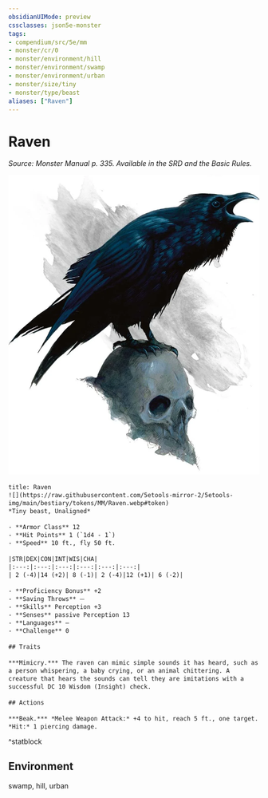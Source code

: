 ```yaml
---
obsidianUIMode: preview
cssclasses: json5e-monster
tags:
- compendium/src/5e/mm
- monster/cr/0
- monster/environment/hill
- monster/environment/swamp
- monster/environment/urban
- monster/size/tiny
- monster/type/beast
aliases: ["Raven"]
---
```

# Raven
*Source: Monster Manual p. 335. Available in the SRD and the Basic Rules.*  

![](https://raw.githubusercontent.com/5etools-mirror-2/5etools-img/main/bestiary/MM/Raven.webp#center) 

```ad-statblock
title: Raven
![](https://raw.githubusercontent.com/5etools-mirror-2/5etools-img/main/bestiary/tokens/MM/Raven.webp#token)
*Tiny beast, Unaligned*

- **Armor Class** 12 
- **Hit Points** 1 (`1d4 - 1`) 
- **Speed** 10 ft., fly 50 ft.

|STR|DEX|CON|INT|WIS|CHA|
|:---:|:---:|:---:|:---:|:---:|:---:|
| 2 (-4)|14 (+2)| 8 (-1)| 2 (-4)|12 (+1)| 6 (-2)|

- **Proficiency Bonus** +2
- **Saving Throws** ⏤
- **Skills** Perception +3
- **Senses** passive Perception 13
- **Languages** —
- **Challenge** 0

## Traits

***Mimicry.*** The raven can mimic simple sounds it has heard, such as a person whispering, a baby crying, or an animal chittering. A creature that hears the sounds can tell they are imitations with a successful DC 10 Wisdom (Insight) check.

## Actions

***Beak.*** *Melee Weapon Attack:* +4 to hit, reach 5 ft., one target. *Hit:* 1 piercing damage.
```
^statblock

## Environment

swamp, hill, urban